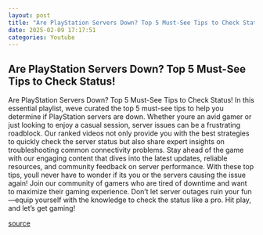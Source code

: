 ```yaml
---
layout: post
title: "Are PlayStation Servers Down? Top 5 Must-See Tips to Check Status!"
date: 2025-02-09 17:17:51
categories: Youtube
---
```


## Are PlayStation Servers Down? Top 5 Must-See Tips to Check Status!

Are PlayStation Servers Down? Top 5 Must-See Tips to Check Status!
In this essential playlist, weve curated the top 5 must-see tips to help you determine if PlayStation servers are down. Whether youre an avid gamer or just looking to enjoy a casual session, server issues can be a frustrating roadblock. Our ranked videos not only provide you with the best strategies to quickly check the server status but also share expert insights on troubleshooting common connectivity problems. 
Stay ahead of the game with our engaging content that dives into the latest updates, reliable resources, and community feedback on server performance. With these top tips, youll never have to wonder if its you or the servers causing the issue again! 
Join our community of gamers who are tired of downtime and want to maximize their gaming experience. Don’t let server outages ruin your fun—equip yourself with the knowledge to check the status like a pro. Hit play, and let’s get gaming!

[source](https://www.youtube.com/playlist?list=PLuowJGwg63tB_mj4uqHoIvAyX4ELo6Lc6)